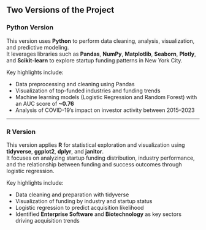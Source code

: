 ##  Two Versions of the Project  

###  Python Version  
This version uses **Python** to perform data cleaning, analysis, visualization, and predictive modeling.  
It leverages libraries such as **Pandas**, **NumPy**, **Matplotlib**, **Seaborn**, **Plotly**, and **Scikit-learn** to explore startup funding patterns in New York City.  

Key highlights include:
- Data preprocessing and cleaning using Pandas  
- Visualization of top-funded industries and funding trends  
- Machine learning models (Logistic Regression and Random Forest) with an AUC score of **~0.76**  
- Analysis of COVID-19’s impact on investor activity between 2015–2023  

---
###  R Version  
This version applies **R** for statistical exploration and visualization using **tidyverse**, **ggplot2**, **dplyr**, and **janitor**.  
It focuses on analyzing startup funding distribution, industry performance, and the relationship between funding and success outcomes through logistic regression.  

Key highlights include:
- Data cleaning and preparation with tidyverse  
- Visualization of funding by industry and startup status  
- Logistic regression to predict acquisition likelihood  
- Identified **Enterprise Software** and **Biotechnology** as key sectors driving acquisition trends  
